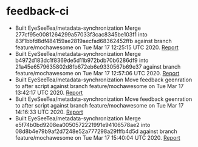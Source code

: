 # feedback-ci
- Built EyeSeeTea/metadata-synchronization Merge 277cf95e0081264299a57033f3cac8345be103f1 into 83f1bbfd8df484159ae2819aecfad68362452ffb against branch feature/mochawesome on Tue Mar 17 12:25:15 UTC 2020. [Report](https://eyeseetea.github.io/feedback-ci/EyeSeeTea/metadata-synchronization/pr/452/435b11ebd04fa21844304b89e7a00f5746568e18)
- Built EyeSeeTea/metadata-synchronization Merge b4972d183dc1f8369de5d11b972bdb70b6286df9 into 21a45e6579635802d8fb672eb6e9330567b69e37 against branch feature/mochawesome on Tue Mar 17 12:57:06 UTC 2020. [Report](https://eyeseetea.github.io/feedback-ci/EyeSeeTea/metadata-synchronization/pr/452/b4b6b9243e228692b7feff553e995aa4d27d7d1f)
- Built EyeSeeTea/metadata-synchronization Move feedback geenration to after script against branch feature/mochawesome on Tue Mar 17 13:42:17 UTC 2020. [Report](https://eyeseetea.github.io/feedback-ci/EyeSeeTea/metadata-synchronization/branch/feature-mochawesome/b4972d183dc1f8369de5d11b972bdb70b6286df9)
- Built EyeSeeTea/metadata-synchronization Move feedback geenration to after script against branch feature/mochawesome on Tue Mar 17 14:16:33 UTC 2020. [Report](https://eyeseetea.github.io/feedback-ci/EyeSeeTea/metadata-synchronization/branch/feature-mochawesome/b4972d183dc1f8369de5d11b972bdb70b6286df9)
- Built EyeSeeTea/metadata-synchronization Merge e5f74b0bd9208ea0050572221991e94106578ae2 into 08d8b4e79b9af2d7248e52a777298a29fffb4d5d against branch feature/mochawesome on Tue Mar 17 15:40:04 UTC 2020. [Report](https://eyeseetea.github.io/feedback-ci/EyeSeeTea/metadata-synchronization/pr/452/50900052d7e46e8496540b0efeeecda8f7eaf436)
